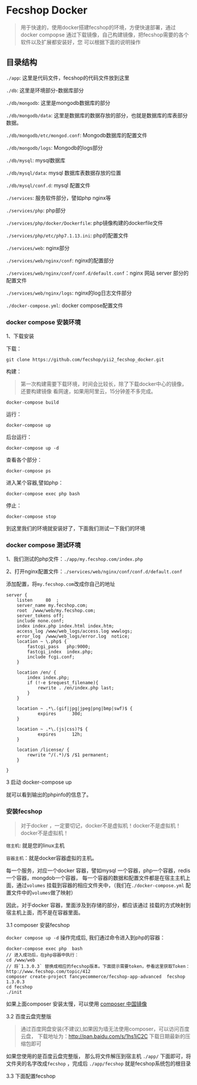 Fecshop Docker
=============


> 用于快速的，使用docker搭建fecshop的环境，方便快速部署，通过docker compopse
> 通过下载镜像，自己构建镜像，把fecshop需要的各个软件以及扩展都安装好，您
> 可以根据下面的说明操作



目录结构
---------



`./app`: 这里是代码文件，fecshop的代码文件放到这里

`./db`: 这里是环境部分-数据库部分

`./db/mongodb`: 这里是mongodb数据库的部分 

`./db/mongodb/data`: 这里是数据库的数据存放的部分，也就是数据库的库表部分数据。 


`./db/mongodb/etc/mongod.conf`: Mongodb数据库的配置文件 


`./db/mongodb/logs`: Mongodb的logs部分 


`./db/mysql`: mysql数据库

`./db/mysql/data`: mysql 数据库表数据存放的位置

`./db/mysql/conf.d`: mysql 配置文件
 
`./services`: 服务软件部分，譬如php nginx等

`./services/php`: php部分

`./services/php/docker/Dockerfile`: php镜像构建的dockerfile文件

`./services/php/etc/php7.1.13.ini`: php的配置文件

`./services/web`: nginx部分

`./services/web/nginx/conf`: nginx的配置部分

`./services/web/nginx/conf/conf.d/default.conf`：nginx 网站 server 部分的配置文件

`./services/web/nginx/logs`: nginx的log日志文件部分

`./docker-compose.yml`: docker compose配置文件



### docker compose 安装环境

1、下载安装

下载：

```
git clone https://github.com/fecshop/yii2_fecshop_docker.git
```

构建：

> 第一次构建需要下载环境，时间会比较长，除了下载docker中心的镜像，还要构建镜像
> 看网速，如果用阿里云，15分钟差不多完成。

```
docker-compose build
```

运行：

```
docker-compose up
```

后台运行：

```
docker-compose up -d
```

查看各个部分：

```
docker-compose ps
```

进入某个容器,譬如php：

```
docker-compose exec php bash
```


停止：

```
docker-compose stop
```




到这里我们的环境就安装好了，下面我们测试一下我们的环境

### docker compose 测试环境

1、我们测试的php文件：`./app/my.fecshop.com/index.php` 

2、打开nginx配置文件：`./services/web/nginx/conf/conf.d/default.conf`

添加配置，将`my.fecshop.com`改成你自己的地址

```
server {
    listen     80  ;
    server_name my.fecshop.com;
    root  /www/web/my.fecshop.com;
    server_tokens off;
    include none.conf;
    index index.php index.html index.htm;
    access_log /www/web_logs/access.log wwwlogs;
    error_log  /www/web_logs/error.log  notice;
    location ~ \.php$ {
        fastcgi_pass   php:9000;
        fastcgi_index  index.php;
        include fcgi.conf;
    }
	
	location /en/ {
        index index.php;
        if (!-e $request_filename){
            rewrite . /en/index.php last;
        }
    }

    location ~ .*\.(gif|jpg|jpeg|png|bmp|swf)$ {
            expires      30d;
    }

    location ~ .*\.(js|css)?$ {
            expires      12h;
    }
    
	location /license/ {
		rewrite ^/(.*)/$ /$1 permanent;
	}

}
```

3 启动 docker-compose up

就可以看到输出的phpinfo的信息了。

### 安装fecshop

> 对于docker ，一定要切记，docker不是虚拟机！docker不是虚拟机！docker不是虚拟机！


`宿主机`: 就是您的linux主机

`容器主机`：就是docker容器虚拟的主机。

每一个服务，对应一个docker 容器，譬如mysql
一个容器，php一个容器，redis一个容器，mongdob一个容器，
每一个容器的数据和配置文件都是在宿主主机上面，通过`volumes`
挂载到容器的相应文件夹中，（我们在`./docker-compose.yml`
配置文件中的`volumes`做了映射）

因此，对于docker 容器，里面涉及到存储的部分，都应该通过
挂载的方式映射到宿主机上面，而不是在容器里面。

3.1 composer 安装fecshop

`docker compose up -d` 操作完成后,
我们通过命令进入到php的容器：

```
docker-compose exec php  bash
// 进入成功后，在php容器中执行：
cd /www/web
// 将`1.3.0.3` 替换成相应的fecshop版本。下面提示需要token，参看这里获取Token：http://www.fecshop.com/topic/412
composer create-project fancyecommerce/fecshop-app-advanced  fecshop 1.3.0.3
cd fecshop   
./init

```

如果上面composer 安装太慢，可以使用 [composer 中国镜像](http://www.fancyecommerce.com/2017/04/19/composer-%E9%BB%98%E8%AE%A4%E5%9C%B0%E5%9D%80%E6%94%B9%E4%B8%BA%E4%B8%AD%E5%9B%BD%E9%95%9C%E5%83%8F%E5%9C%B0%E5%9D%80%EF%BC%8C%E4%BB%A5%E5%8F%8A%E4%B8%AD%E5%9B%BD%E9%95%9C%E5%83%8F%E5%9C%B0%E5%9D%80/)


3.2 百度云盘完整版

> 通过百度网盘安装(不建议),如果因为墙无法使用composer，可以访问百度云盘，
> 下载地址为：http://pan.baidu.com/s/1hs1iC2C 下载日期最新的压缩包即可

如果您使用的是百度云盘完整版，
那么将文件解压到宿主机 `./app/` 下面即可，将文件夹的名字改成`fecshop`
，完成后  `./app/fecshop` 就是fecshop系统包的根目录



3.3 下面配置fecshop


















